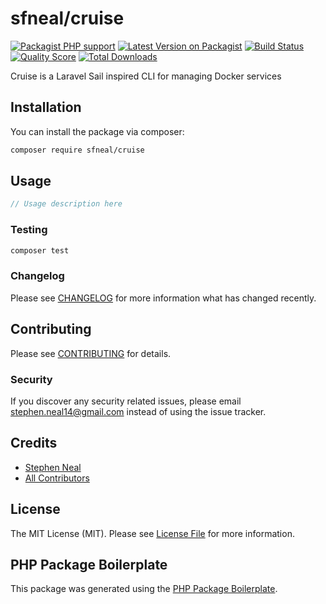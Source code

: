 # sfneal/cruise

[![Packagist PHP support](https://img.shields.io/packagist/php-v/sfneal/cruise)](https://packagist.org/packages/sfneal/cruise)
[![Latest Version on Packagist](https://img.shields.io/packagist/v/sfneal/cruise.svg?style=flat-square)](https://packagist.org/packages/sfneal/cruise)
[![Build Status](https://travis-ci.com/sfneal/cruise.svg?branch=master&style=flat-square)](https://travis-ci.com/sfneal/cruise)
[![Quality Score](https://img.shields.io/scrutinizer/g/sfneal/cruise.svg?style=flat-square)](https://scrutinizer-ci.com/g/sfneal/cruise)
[![Total Downloads](https://img.shields.io/packagist/dt/sfneal/cruise.svg?style=flat-square)](https://packagist.org/packages/sfneal/cruise)

Cruise is a Laravel Sail inspired CLI for managing Docker services

## Installation

You can install the package via composer:

```bash
composer require sfneal/cruise
```

## Usage

``` php
// Usage description here
```

### Testing

``` bash
composer test
```

### Changelog

Please see [CHANGELOG](CHANGELOG.md) for more information what has changed recently.

## Contributing

Please see [CONTRIBUTING](CONTRIBUTING.md) for details.

### Security

If you discover any security related issues, please email stephen.neal14@gmail.com instead of using the issue tracker.

## Credits

- [Stephen Neal](https://github.com/sfneal)
- [All Contributors](../../contributors)

## License

The MIT License (MIT). Please see [License File](LICENSE.md) for more information.

## PHP Package Boilerplate

This package was generated using the [PHP Package Boilerplate](https://laravelpackageboilerplate.com).
